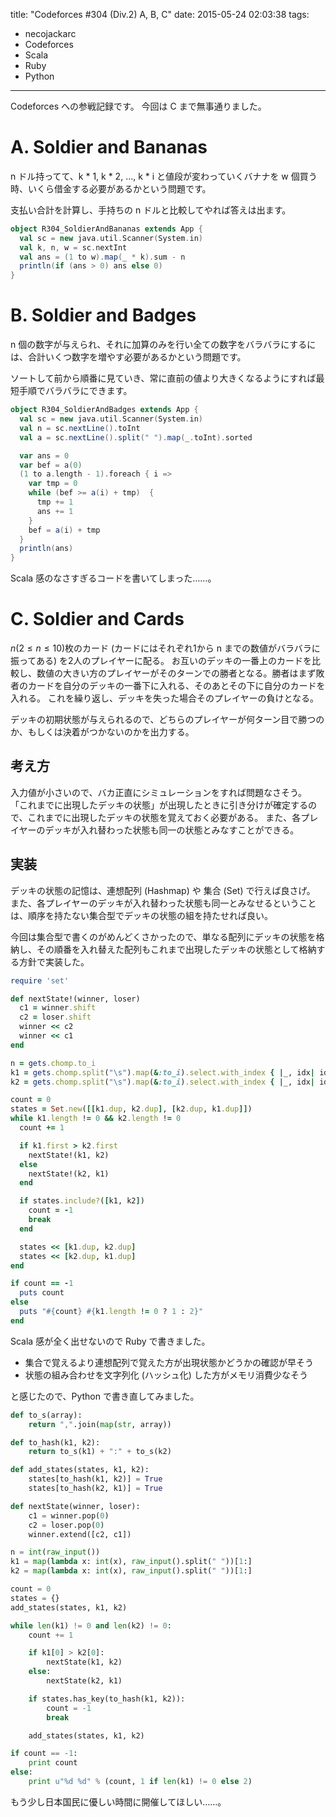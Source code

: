 title: "Codeforces #304 (Div.2) A, B, C"
date: 2015-05-24 02:03:38
tags:
- necojackarc
- Codeforces
- Scala
- Ruby
- Python
---

Codeforces への参戦記録です。
今回は C まで無事通りました。

# A. Soldier and Bananas
n ドル持ってて、k \* 1, k \* 2, ..., k \* i と値段が変わっていくバナナを w 個買う時、いくら借金する必要があるかという問題です。

支払い合計を計算し、手持ちの n ドルと比較してやれば答えは出ます。

```scala
object R304_SoldierAndBananas extends App {
  val sc = new java.util.Scanner(System.in)
  val k, n, w = sc.nextInt
  val ans = (1 to w).map(_ * k).sum - n
  println(if (ans > 0) ans else 0)
}
```

# B. Soldier and Badges
n 個の数字が与えられ、それに加算のみを行い全ての数字をバラバラにするには、合計いくつ数字を増やす必要があるかという問題です。

ソートして前から順番に見ていき、常に直前の値より大きくなるようにすれば最短手順でバラバラにできます。

```scala
object R304_SoldierAndBadges extends App {
  val sc = new java.util.Scanner(System.in)
  val n = sc.nextLine().toInt
  val a = sc.nextLine().split(" ").map(_.toInt).sorted

  var ans = 0
  var bef = a(0)
  (1 to a.length - 1).foreach { i =>
    var tmp = 0
    while (bef >= a(i) + tmp)  {
      tmp += 1
      ans += 1
    }
    bef = a(i) + tmp
  }
  println(ans)
}
```

Scala 感のなさすぎるコードを書いてしまった……。

# C. Soldier and Cards
$n (2 \leq n \leq 10)$枚のカード (カードにはそれぞれ1から n までの数値がバラバラに振ってある) を2人のプレイヤーに配る。
お互いのデッキの一番上のカードを比較し、数値の大きい方のプレイヤーがそのターンでの勝者となる。勝者はまず敗者のカードを自分のデッキの一番下に入れる、そのあとその下に自分のカードを入れる。
これを繰り返し、デッキを失った場合そのプレイヤーの負けとなる。

デッキの初期状態が与えられるので、どちらのプレイヤーが何ターン目で勝つのか、もしくは決着がつかないのかを出力する。

## 考え方
入力値が小さいので、バカ正直にシミュレーションをすれば問題なさそう。
「これまでに出現したデッキの状態」が出現したときに引き分けが確定するので、これまでに出現したデッキの状態を覚えておく必要がある。
また、各プレイヤーのデッキが入れ替わった状態も同一の状態とみなすことができる。

## 実装
デッキの状態の記憶は、連想配列 (Hashmap) や 集合 (Set) で行えば良さげ。
また、各プレイヤーのデッキが入れ替わった状態も同一とみなせるということは、順序を持たない集合型でデッキの状態の組を持たせれば良い。

今回は集合型で書くのがめんどくさかったので、単なる配列にデッキの状態を格納し、その順番を入れ替えた配列もこれまで出現したデッキの状態として格納する方針で実装した。

```ruby
require 'set'

def nextState!(winner, loser)
  c1 = winner.shift
  c2 = loser.shift
  winner << c2
  winner << c1
end

n = gets.chomp.to_i
k1 = gets.chomp.split("\s").map(&:to_i).select.with_index { |_, idx| idx != 0 }
k2 = gets.chomp.split("\s").map(&:to_i).select.with_index { |_, idx| idx != 0 }

count = 0
states = Set.new([[k1.dup, k2.dup], [k2.dup, k1.dup]])
while k1.length != 0 && k2.length != 0
  count += 1

  if k1.first > k2.first
    nextState!(k1, k2)
  else
    nextState!(k2, k1)
  end

  if states.include?([k1, k2])
    count = -1
    break
  end

  states << [k1.dup, k2.dup]
  states << [k2.dup, k1.dup]
end

if count == -1
  puts count
else
  puts "#{count} #{k1.length != 0 ? 1 : 2}"
end
```

Scala 感が全く出せないので Ruby で書きました。

- 集合で覚えるより連想配列で覚えた方が出現状態かどうかの確認が早そう
- 状態の組み合わせを文字列化 (ハッシュ化) した方がメモリ消費少なそう

と感じたので、Python で書き直してみました。

```python
def to_s(array):
    return ",".join(map(str, array))

def to_hash(k1, k2):
    return to_s(k1) + ":" + to_s(k2)

def add_states(states, k1, k2):
    states[to_hash(k1, k2)] = True
    states[to_hash(k2, k1)] = True

def nextState(winner, loser):
    c1 = winner.pop(0)
    c2 = loser.pop(0)
    winner.extend([c2, c1])

n = int(raw_input())
k1 = map(lambda x: int(x), raw_input().split(" "))[1:]
k2 = map(lambda x: int(x), raw_input().split(" "))[1:]

count = 0
states = {}
add_states(states, k1, k2)

while len(k1) != 0 and len(k2) != 0:
    count += 1

    if k1[0] > k2[0]:
        nextState(k1, k2)
    else:
        nextState(k2, k1)

    if states.has_key(to_hash(k1, k2)):
        count = -1
        break

    add_states(states, k1, k2)

if count == -1:
    print count
else:
    print u"%d %d" % (count, 1 if len(k1) != 0 else 2)
```

もう少し日本国民に優しい時間に開催してほしい……。
